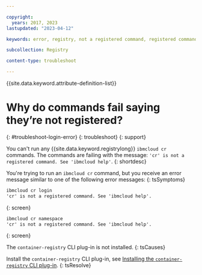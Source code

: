 ```yaml
---

copyright:
  years: 2017, 2023
lastupdated: "2023-04-12"

keywords: error, registry, not a registered command, registered command, cr, command, ibmcloud cr

subcollection: Registry

content-type: troubleshoot

---
```


{{site.data.keyword.attribute-definition-list}}

# Why do commands fail saying they’re not registered?
{: #troubleshoot-login-error}
{: troubleshoot}
{: support}

You can't run any {{site.data.keyword.registrylong}} `ibmcloud cr` commands. The commands are failing with the message: `'cr' is not a registered command. See 'ibmcloud help'`.
{: shortdesc}

You're trying to run an `ibmcloud cr` command, but you receive an error message similar to one of the following error messages:
{: tsSymptoms}

```txt
ibmcloud cr login
'cr' is not a registered command. See 'ibmcloud help'.
```
{: screen}

```txt
ibmcloud cr namespace
'cr' is not a registered command. See 'ibmcloud help'.
```
{: screen}

The `container-registry` CLI plug-in is not installed.
{: tsCauses}

Install the `container-registry` CLI plug-in, see [Installing the `container-registry` CLI plug-in](/docs/Registry?topic=Registry-registry_setup_cli_namespace#cli_namespace_registry_cli_install).
{: tsResolve}
